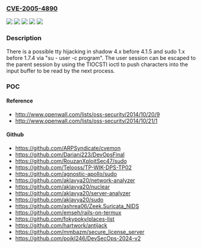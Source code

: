 ### [CVE-2005-4890](https://cve.mitre.org/cgi-bin/cvename.cgi?name=CVE-2005-4890)
![](https://img.shields.io/static/v1?label=Product&message=shadow&color=blue)
![](https://img.shields.io/static/v1?label=Product&message=sudo&color=blue)
![](https://img.shields.io/static/v1?label=Version&message=%3D%201.x%20before%201.7.4%20&color=brighgreen)
![](https://img.shields.io/static/v1?label=Version&message=%3D%204.x%20before%204.1.5%20&color=brighgreen)
![](https://img.shields.io/static/v1?label=Vulnerability&message=tty%20hijacking%20possible%20in%20%22su%22%20via%20TIOCSTI%20ioctl&color=brighgreen)

### Description

There is a possible tty hijacking in shadow 4.x before 4.1.5 and sudo 1.x before 1.7.4 via "su - user -c program". The user session can be escaped to the parent session by using the TIOCSTI ioctl to push characters into the input buffer to be read by the next process.

### POC

#### Reference
- http://www.openwall.com/lists/oss-security/2014/10/20/9
- http://www.openwall.com/lists/oss-security/2014/10/21/1

#### Github
- https://github.com/ARPSyndicate/cvemon
- https://github.com/Dariani223/DevOpsFinal
- https://github.com/RouzanXploitSec47/sudo
- https://github.com/Telooss/TP-WIK-DPS-TP02
- https://github.com/agnostic-apollo/sudo
- https://github.com/aklavya20/network-analyzer
- https://github.com/aklavya20/nuclear
- https://github.com/aklavya20/server-analyzer
- https://github.com/aklavya20/sudo
- https://github.com/ashrea06/Zeek.Suricata_NIDS
- https://github.com/emseh/rails-on-termux
- https://github.com/fokypoky/places-list
- https://github.com/hartwork/antijack
- https://github.com/mmbazm/secure_license_server
- https://github.com/poikl246/DevSecOps-2024-v2

